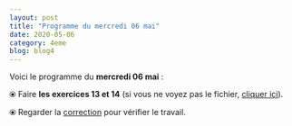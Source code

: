 ```yaml
---
layout: post
title: "Programme du mercredi 06 mai"
date: 2020-05-06
category: 4eme
blog: blog4
---
```


Voici le programme du <b>mercredi 06 mai</b> :

⦿ Faire <strong>les exercices 13 et 14</strong> (si vous ne voyez pas le fichier, <a href="/exercices/4eme/4eme_exercices_mercredi_06_mai_2020.pdf">cliquer ici</a>).

<object data="/exercices/4eme/4eme_exercices_mercredi_06_mai_2020.pdf" width="100%" height="500" type='application/pdf'></object>

⦿ Regarder la <a class="correction" href="/exercices/4eme/4eme_exercices_mercredi_06_mai_2020_corrections.pdf">correction</a> pour vérifier le travail.
